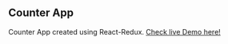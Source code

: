 ## Counter App
Counter App created using React-Redux. [Check live Demo here!](https://r-counter-app.herokuapp.com/)

